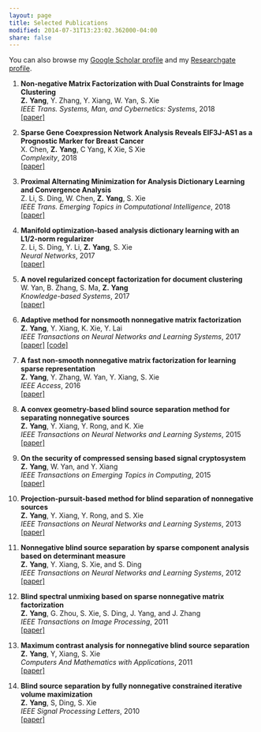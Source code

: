 ```yaml
---
layout: page
title: Selected Publications
modified: 2014-07-31T13:23:02.362000-04:00
share: false
---
```


You can also browse my <a href="https://scholar.google.com.hk/citations?user=s0KBHhUAAAAJ&hl=zh-CN" target="_blank" style="text-decoration:underline;">Google Scholar profile</a> and my <a href="https://www.researchgate.net/profile/Zuyuan_Yang2" target="_blank" style="text-decoration:underline;">Researchgate profile</a>.

<ol class="biblist">

<!-- Item: tsmc2018 -->
<li >
<p>
<b>Non-negative Matrix Factorization with Dual Constraints for Image Clustering</b><br>
<b>Z.</b> <b>Yang</b>, Y. Zhang, Y. Xiang, W. Yan, S. Xie<br>
<i>IEEE Trans.  Systems, Man, and Cybernetics: Systems</i>,
2018<br>
<a href="https://ieeexplore.ieee.org/abstract/document/8360970" class="textlink" target="_blank">[paper]</a>
</p>

<li >
<p>
<b>Sparse Gene Coexpression Network Analysis Reveals EIF3J-AS1 as a Prognostic Marker for Breast Cancer</b><br>
X. Chen, <b>Z.</b> <b>Yang</b>, C Yang, K Xie, S Xie<br>
<i>Complexity</i>,
2018<br>
<a href="https://www.hindawi.com/journals/complexity/2018/1656273/abs/" class="textlink" target="_blank">[paper]</a>
</p>

<li >
<p>
<b>Proximal Alternating
Minimization for Analysis Dictionary Learning and Convergence
Analysis</b><br>
Z. Li, S. Ding, W. Chen, <b>Z.</b> <b>Yang</b>, S. Xie<br>
<i>IEEE Trans. Emerging Topics in Computational
Intelligence</i>,
2018<br>
<a href="https://ieeexplore.ieee.org/stamp/stamp.jsp?arnumber=8306279" class="textlink" target="_blank">[paper]</a>
</p>


<li >
<p>
<b>Manifold optimization-based
analysis dictionary learning with an L1/2-norm regularizer</b><br>
Z. Li, S. Ding, Y. Li, <b>Z.</b> <b>Yang</b>, S. Xie<br>
<i>Neural
Networks</i>,
2017<br>
<a href="https://www.sciencedirect.com/science/article/pii/S0893608017302782" class="textlink" target="_blank">[paper]</a>
</p>

<li >
<p>
<b>A novel regularized concept
factorization for document clustering</b><br>
W. Yan, B. Zhang, S. Ma, <b>Z.</b> <b>Yang</b><br>
<i>Knowledge-based Systems</i>,
2017<br>
<a href="https://www.sciencedirect.com/science/article/pii/S0950705117303672" class="textlink" target="_blank">[paper]</a>
</p>

<li >
<p>
<b>Adaptive method for nonsmooth
nonnegative matrix factorization</b><br>
<b>Z.</b> <b>Yang</b>, Y. Xiang, K. Xie, Y. Lai<br>
<i>IEEE Transactions on Neural
Networks and Learning Systems</i>,
2017<br>
<a href="https://ieeexplore.ieee.org/abstract/document/7394180" class="textlink" target="_blank">[paper]</a> 
<a href="https://github.com/zuyuanyang/AnsNMF" class="textlink" target="_blank">[code]</a>
</p>

<li >
<p>
<b>A fast non-smooth
nonnegative matrix factorization for learning sparse representation</b><br>
<b>Z.</b> <b>Yang</b>, Y. Zhang, W. Yan, Y. Xiang, S. Xie<br>
<i>IEEE Access</i>,
2016<br>
<a href="https://ieeexplore.ieee.org/abstract/document/7559804" class="textlink" target="_blank">[paper]</a>
</p>
  
<li >
<p>
<b>A convex geometry-based
blind source separation method for separating nonnegative sources</b><br>
<b>Z.</b> <b>Yang</b>, Y. Xiang, Y. Rong, and K. Xie<br>
<i>IEEE Transactions on Neural Networks and Learning Systems</i>,
2015<br>
<a href="https://ieeexplore.ieee.org/abstract/document/6893008" class="textlink" target="_blank">[paper]</a>
</p>
  
<li >
<p>
<b>On the security of compressed sensing
based signal cryptosystem</b><br>
<b>Z.</b> <b>Yang</b>, W. Yan, and Y. Xiang<br>
<i>IEEE Transactions on  Emerging Topics in
Computing</i>,
2015<br>
<a href="https://ieeexplore.ieee.org/abstract/document/6975126" class="textlink" target="_blank">[paper]</a>
</p>  

<li >
<p>
<b>Projection-pursuit-based method for blind separation of nonnegative
sources</b><br>
<b>Z.</b> <b>Yang</b>, Y. Xiang, Y. Rong, and S. Xie<br>
<i>IEEE Transactions on Neural Networks and Learning Systems</i>,
2013<br>
<a href="https://ieeexplore.ieee.org/abstract/document/6365335" class="textlink" target="_blank">[paper]</a>
</p>

<li >
<p>
<b>Nonnegative blind
source separation by sparse component analysis based on determinant
measure</b><br>
<b>Z.</b> <b>Yang</b>, Y. Xiang, S. Xie, and S. Ding<br>
<i>IEEE Transactions on Neural Networks and Learning Systems</i>,
2012<br>
<a href="https://ieeexplore.ieee.org/stamp/stamp.jsp?arnumber=6263307" class="textlink" target="_blank">[paper]</a>
</p>

<li >
<p>
<b>Blind spectral unmixing based on sparse nonnegative matrix
factorization</b><br>
<b>Z.</b> <b>Yang</b>, G. Zhou, S. Xie, S. Ding, J. Yang, and J.
Zhang<br>
<i>IEEE Transactions on Image Processing</i>,
2011<br>
<a href="https://ieeexplore.ieee.org/abstract/document/5593218" class="textlink" target="_blank">[paper]</a>
</p>

<li >
<p>
<b>Maximum contrast analysis for
nonnegative blind source separation</b><br>
<b>Z.</b> <b>Yang</b>, Y, Xiang, S. Xie<br>
<i>Computers And Mathematics with
Applications</i>,
2011<br>
<a href="https://www.sciencedirect.com/science/article/pii/S0898122111007589" class="textlink" target="_blank">[paper]</a>
</p>

<li >
<p>
<b>Blind source separation by
fully nonnegative constrained iterative volume maximization</b><br>
<b>Z.</b> <b>Yang</b>, S, Ding, S. Xie<br>
<i>IEEE
Signal Processing Letters</i>,
2010<br>
<a href="https://ieeexplore.ieee.org/abstract/document/5498924" class="textlink" target="_blank">[paper]</a>
</p>
  
  


